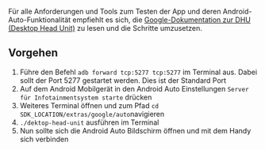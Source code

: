 Für alle Anforderungen und Tools zum Testen der App und deren Android-Auto-Funktionalität empfiehlt es sich, die [Google-Dokumentation zur DHU (Desktop Head Unit)](https://developer.android.com/training/cars/testing/dhu?hl=de) zu lesen und die Schritte umzusetzen.

## Vorgehen

1. Führe den Befehl `adb forward tcp:5277 tcp:5277` im Terminal aus. Dabei sollt der Port 5277 gestartet werden. Dies ist der Standard Port
2. Auf dem Android Mobilgerät in den Android Auto Einstellungen `Server für Infotainmentsystem starte` drücken
3. Weiteres Terminal öffnen und zum Pfad `cd SDK_LOCATION/extras/google/auto`navigieren 
4. `./dektop-head-unit` ausführen im Terminal 
5. Nun sollte sich die Android Auto Bildschirm öffnen und mit dem Handy sich verbinden

